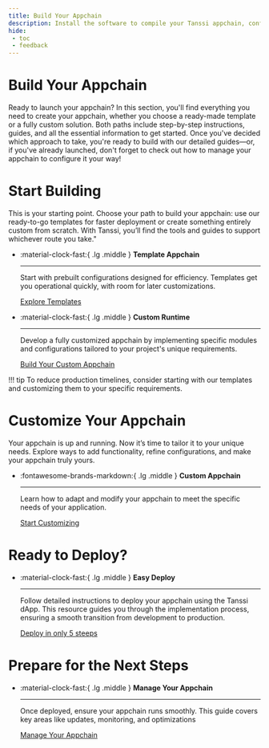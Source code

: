 ```yaml
---
title: Build Your Appchain
description: Install the software to compile your Tanssi appchain, configure your genesis state and core functionalities, test locally, and prepare to deploy through Tanssi.
hide:
 - toc
 - feedback
---
```


# Build Your Appchain 

Ready to launch your appchain? In this section, you'll find everything you need to create your appchain, whether you choose a ready-made template or a fully custom solution. Both paths include step-by-step instructions, guides, and all the essential information to get started. Once you've decided which approach to take, you're ready to build with our detailed guides—or, if you've already launched, don't forget to check out how to manage your appchain to configure it your way!

# Start Building

This is your starting point. Choose your path to build your appchain: use our ready-to-go templates for faster deployment or create something entirely custom from scratch. With Tanssi, you’ll find the tools and guides to support whichever route you take."


<div class="grid cards" markdown>

-   :material-clock-fast:{ .lg .middle } __Template Appchain__

    ---

    Start with prebuilt configurations designed for efficiency. Templates get you operational quickly, with room for later customizations.

    [Explore Templates](templates/index.md)

-   :material-clock-fast:{ .lg .middle } __Custom Runtime__

    ---

    Develop a fully customized appchain by implementing specific modules and configurations tailored to your project's unique requirements.

    [Build Your Custom Appchain](templates/custom-runtime.md)

</div>
!!! tip
    To reduce production timelines, consider starting with our templates and customizing them to your specific requirements.


# Customize Your Appchain

Your appchain is up and running. Now it’s time to tailor it to your unique needs. Explore ways to add functionality, refine configurations, and make your appchain truly yours.

<div class="grid cards" markdown>

-   :fontawesome-brands-markdown:{ .lg .middle } __Custom Appchain__

    ---

    Learn how to adapt and modify your appchain to meet the specific needs of your application.

    [Start Customizing](customize/index.md)

</div>


# Ready to Deploy?

<div class="grid cards" markdown>

-   :material-clock-fast:{ .lg .middle } __Easy Deploy__

    ---

    Follow detailed instructions to deploy your appchain using the Tanssi dApp. This resource guides you through the implementation process, ensuring a smooth transition from development to production.

    [Deploy in only 5 steeps](../../builders/deploy/index.md)

</div>

# Prepare for the Next Steps

<div class="grid cards" markdown>

-   :material-clock-fast:{ .lg .middle } __Manage Your Appchain__

    ---

    Once deployed, ensure your appchain runs smoothly. This guide covers key areas like updates, monitoring, and optimizations

    [Manage Your Appchain](../../builders/manage/index.md)

</div>